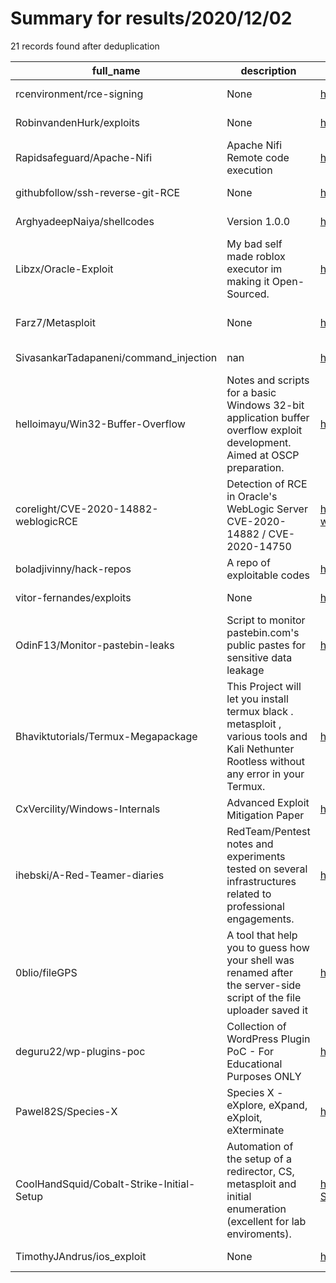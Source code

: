 
# Summary for results/2020/12/02
    
21 records found after deduplication

| full_name | description | html_url | matched_list | matched_count | pushed_at | size | stargazers_count | language | forks_count | vul_ids |
|-------------------------------------------|-------------------------------------------------------------------------------------------------------------------------------------------|--------------------------------------------------------------|---------------------------------------------|-----------------|---------------------------|--------|--------------------|------------|---------------|--------------------------------------|
| rcenvironment/rce-signing | None | https://github.com/rcenvironment/rce-signing | ['rce'] | 1 | 2020-12-02 13:25:47+00:00 | 15 | 0 | | 0 | [] |
| RobinvandenHurk/exploits | None | https://github.com/RobinvandenHurk/exploits | ['exploit'] | 1 | 2020-12-02 17:45:17+00:00 | 48 | 0 | Python | 0 | [] |
| Rapidsafeguard/Apache-Nifi | Apache Nifi Remote code execution | https://github.com/Rapidsafeguard/Apache-Nifi | ['remote code execution'] | 1 | 2020-12-02 17:57:06+00:00 | 4 | 0 | Python | 1 | [] |
| githubfollow/ssh-reverse-git-RCE | None | https://github.com/githubfollow/ssh-reverse-git-RCE | ['rce'] | 1 | 2020-12-02 15:53:50+00:00 | 14 | 5 | Batchfile | 0 | [] |
| ArghyadeepNaiya/shellcodes | Version 1.0.0 | https://github.com/ArghyadeepNaiya/shellcodes | ['shellcode'] | 1 | 2020-12-02 15:41:28+00:00 | 0 | 0 | nan | 0 | [] |
| Libzx/Oracle-Exploit | My bad self made roblox executor im making it Open-Sourced. | https://github.com/Libzx/Oracle-Exploit | ['exploit'] | 1 | 2020-12-02 14:47:55+00:00 | 9268 | 1 | C# | 0 | [] |
| Farz7/Metasploit | None | https://github.com/Farz7/Metasploit | ['metasploit module OR payload'] | 1 | 2020-12-02 09:29:26+00:00 | 0 | 0 | Shell | 0 | [] |
| SivasankarTadapaneni/command_injection | nan | https://github.com/SivasankarTadapaneni/command_injection | ['command injection'] | 1 | 2020-12-02 08:49:25+00:00 | 87 | 0 | nan | 0 | [] |
| helloimayu/Win32-Buffer-Overflow | Notes and scripts for a basic Windows 32-bit application buffer overflow exploit development. Aimed at OSCP preparation. | https://github.com/helloimayu/Win32-Buffer-Overflow | ['exploit'] | 1 | 2020-12-02 07:47:49+00:00 | 2828 | 2 | Python | 1 | [] |
| corelight/CVE-2020-14882-weblogicRCE | Detection of RCE in Oracle's WebLogic Server CVE-2020-14882 / CVE-2020-14750 | https://github.com/corelight/CVE-2020-14882-weblogicRCE | ['cve-2', 'rce'] | 2 | 2020-12-02 21:43:52+00:00 | 12 | 3 | Zeek | 3 | ['CVE-2020-14750', 'CVE-2020-14882'] |
| boladjivinny/hack-repos | A repo of exploitable codes | https://github.com/boladjivinny/hack-repos | ['exploit'] | 1 | 2020-12-02 08:48:04+00:00 | 5 | 0 | C | 0 | [] |
| vitor-fernandes/exploits | None | https://github.com/vitor-fernandes/exploits | ['exploit'] | 1 | 2020-12-02 15:50:45+00:00 | 28 | 2 | Shell | 0 | [] |
| OdinF13/Monitor-pastebin-leaks | Script to monitor pastebin.com's public pastes for sensitive data leakage | https://github.com/OdinF13/Monitor-pastebin-leaks | ['exploit'] | 1 | 2020-12-02 15:03:11+00:00 | 12 | 8 | Shell | 1 | [] |
| Bhaviktutorials/Termux-Megapackage | This Project will let you install termux black . metasploit , various tools and Kali Nethunter Rootless without any error in your Termux. | https://github.com/Bhaviktutorials/Termux-Megapackage | ['metasploit module OR payload'] | 1 | 2020-12-02 19:21:49+00:00 | 68 | 125 | Shell | 16 | [] |
| CxVercility/Windows-Internals | Advanced Exploit Mitigation Paper | https://github.com/CxVercility/Windows-Internals | ['exploit'] | 1 | 2020-12-02 12:22:22+00:00 | 21009 | 1 | Perl | 1 | [] |
| ihebski/A-Red-Teamer-diaries | RedTeam/Pentest notes and experiments tested on several infrastructures related to professional engagements. | https://github.com/ihebski/A-Red-Teamer-diaries | ['exploit', 'metasploit module OR payload'] | 2 | 2020-12-02 22:49:25+00:00 | 347 | 412 | | 108 | [] |
| 0blio/fileGPS | A tool that help you to guess how your shell was renamed after the server-side script of the file uploader saved it | https://github.com/0blio/fileGPS | ['rce'] | 1 | 2020-12-02 18:42:05+00:00 | 137 | 59 | Python | 23 | [] |
| deguru22/wp-plugins-poc | Collection of WordPress Plugin PoC - For Educational Purposes ONLY | https://github.com/deguru22/wp-plugins-poc | ['cve poc', 'exploit'] | 2 | 2020-12-02 11:49:22+00:00 | 6 | 4 | Python | 1 | [] |
| Pawel82S/Species-X | Species X - eXplore, eXpand, eXploit, eXterminate | https://github.com/Pawel82S/Species-X | ['exploit'] | 1 | 2020-12-02 10:08:06+00:00 | 7239 | 0 | GDScript | 0 | [] |
| CoolHandSquid/Cobalt-Strike-Initial-Setup | Automation of the setup of a redirector, CS, metasploit and initial enumeration (excellent for lab enviroments). | https://github.com/CoolHandSquid/Cobalt-Strike-Initial-Setup | ['metasploit module OR payload'] | 1 | 2020-12-02 19:46:58+00:00 | 6 | 6 | Python | 5 | [] |
| TimothyJAndrus/ios_exploit | None | https://github.com/TimothyJAndrus/ios_exploit | ['exploit'] | 1 | 2020-12-02 22:08:02+00:00 | 179 | 0 | C | 0 | [] |

